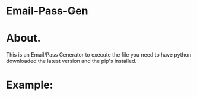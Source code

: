 # Email-Pass-Gen
# About.

This is an Email/Pass Generator to execute the file you need to have python downloaded the latest version and the pip's installed.

# Example:
